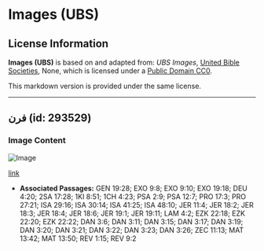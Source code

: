 # Images (UBS)

## License Information

**Images (UBS)** is based on and adapted from: _UBS Images_, [United Bible Societies](https://unitedbiblesocieties.org/), None, which is licensed under a [Public Domain CC0](https://creativecommons.org/public-domain/cc0/).

This markdown version is provided under the same license.



--------------------------------

## فرن (id: 293529)

### Image Content

![Image](https://cdn.aquifer.bible/aquifer-content/resources/Media/WEB-0367_kiln.jpg)

[link](https://cdn.aquifer.bible/aquifer-content/resources/Media/WEB-0367_kiln.jpg)

* **Associated Passages:** GEN 19:28; EXO 9:8; EXO 9:10; EXO 19:18; DEU 4:20; 2SA 17:28; 1KI 8:51; 1CH 4:23; PSA 2:9; PSA 12:7; PRO 17:3; PRO 27:21; ISA 29:16; ISA 30:14; ISA 41:25; ISA 48:10; JER 11:4; JER 18:2; JER 18:3; JER 18:4; JER 18:6; JER 19:1; JER 19:11; LAM 4:2; EZK 22:18; EZK 22:20; EZK 22:22; DAN 3:6; DAN 3:11; DAN 3:15; DAN 3:17; DAN 3:19; DAN 3:20; DAN 3:21; DAN 3:22; DAN 3:23; DAN 3:26; ZEC 11:13; MAT 13:42; MAT 13:50; REV 1:15; REV 9:2

